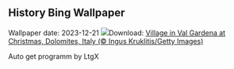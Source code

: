 ## History Bing Wallpaper
Wallpaper date: 2023-12-21
![](https://www.bing.com/th?id=OHR.ValGardenaItaly_EN-CA9038547102_UHD.jpg&w=1000)Download: [Village in Val Gardena at Christmas, Dolomites, Italy (© Ingus Kruklitis/Getty Images)](https://www.bing.com/th?id=OHR.ValGardenaItaly_EN-CA9038547102_UHD.jpg)

Auto get programm by LtgX
